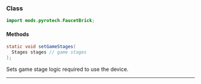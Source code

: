 
### Class

```java
import mods.pyrotech.FaucetBrick;
```

#### Methods

```java
static void setGameStages(
  Stages stages // game stages
);
```

Sets game stage logic required to use the device.

---

